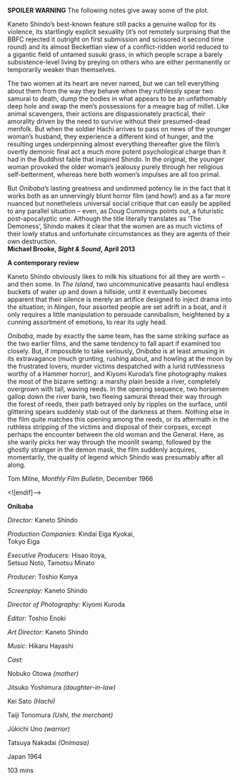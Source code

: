 

**SPOILER WARNING** The following notes give away some of the plot.

Kaneto Shindo’s best-known feature still packs a genuine wallop for its violence, its startlingly explicit sexuality (it’s not remotely surprising that the BBFC rejected it outright on first submission and scissored it second time round) and its almost Beckettian view of a conflict-ridden world reduced to a gigantic field of untamed susuki grass, in which people scrape a barely subsistence-level living by preying on others who are either permanently or temporarily weaker than themselves.

The two women at its heart are never named, but we can tell everything about them from the way they behave when they ruthlessly spear two samurai to death, dump the bodies in what appears to be an unfathomably deep hole and swap the men’s possessions for a meagre bag of millet. Like animal scavengers, their actions are dispassionately practical, their amorality driven by the need to survive without their presumed-dead menfolk. But when the soldier Hachi arrives to pass on news of the younger woman’s husband, they experience a different kind of hunger, and the resulting urges underpinning almost everything thereafter give the film’s overtly demonic final act a much more potent psychological charge than it had in the Buddhist fable that inspired Shindo. In the original, the younger woman provoked the older woman’s jealousy purely through her religious self-betterment, whereas here both women’s impulses are all too primal.

But _Onibaba_’s lasting greatness and undimmed potency lie in the fact that it works both as an unnervingly blunt horror film (and how!) and as a far more nuanced but nonetheless universal social critique that can easily be applied to any parallel situation – even, as Doug Cummings points out, a futuristic post-apocalyptic one. Although the title literally translates as ‘The Demoness’, Shindo makes it clear that the women are as much victims of their lowly status and unfortunate circumstances as they are agents of their own destruction.  
**Michael Brooke, _Sight & Sound_, April 2013**

**A contemporary review**

Kaneto Shindo obviously likes to milk his situations for all they are worth – and then some. In _The Island_, two uncommunicative peasants haul endless buckets of water up and down a hillside, until it eventually becomes apparent that their silence is merely an artifice designed to inject drama into the situation; in _Ningen_, four assorted people are set adrift in a boat, and it only requires a little manipulation to persuade cannibalism, heightened by a cunning assortment of emotions, to rear its ugly head.

_Onibaba_, made by exactly the same team, has the same striking surface as the two earlier films, and the same tendency to fall apart if examined too closely. But, if impossible to take seriously, _Onibaba_ is at least amusing in its extravagance (much grunting, rushing about, and howling at the moon by the frustrated lovers; murder victims despatched with a lurid ruthlessness worthy of a Hammer horror), and Kiyomi Kuroda’s fine photography makes the most of the bizarre setting: a marshy plain beside a river, completely overgrown with tall, waving reeds. In the opening sequence, two horsemen gallop down the river bank, two fleeing samurai thread their way through the forest of reeds, their path betrayed only by ripples on the surface, until glittering spears suddenly stab out of the darkness at them. Nothing else in the film quite matches this opening among the reeds, or its aftermath in the ruthless stripping of the victims and disposal of their corpses, except perhaps the encounter between the old woman and the General. Here, as she warily picks her way through the moonlit swamp, followed by the ghostly stranger in the demon mask, the film suddenly acquires, momentarily, the quality of legend which Shindo was presumably after all along.

Tom Milne, _Monthly Film Bulletin_, December 1966

<![endif]-->

**Onibaba**

_Director:_ Kaneto Shindo

_Production Companies:_ Kindai Eiga Kyokai,  
Tokyo Eiga

_Executive Producers:_ Hisao Itoya,  
Setsuo Noto, Tamotsu Minato

_Producer:_ Toshio Konya

_Screenplay:_ Kaneto Shindo

_Director of Photography:_ Kiyomi Kuroda

_Editor:_ Toshio Enoki

_Art Director:_ Kaneto Shindo

_Music:_ Hikaru Hayashi

_Cast:_

Nobuko Otowa _(mother)_

Jitsuko Yoshimura _(daughter-in-law)_

Kei Sato _(Hachi)_

Taiji Tonomura _(Ushi, the merchant)_

Jûkichi Uno _(warrior)_

Tatsuya Nakadai _(Onimasa)_

Japan 1964

103 mins
<!--stackedit_data:
eyJoaXN0b3J5IjpbLTczNTQwOTc5M119
-->